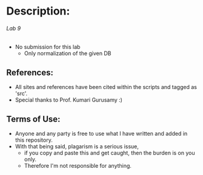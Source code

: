 # Description:
###### Lab 9
 - No submission for this lab
    - Only normalization of the given DB
    

    
## References:
* All sites and references have been cited within the scripts and tagged as 'src'.
* Special thanks to Prof. Kumari Gurusamy :)
    
## Terms of Use:
* Anyone and any party is free to use what I have written and added in this repository. 
* With that being said, plagarism is a serious issue, 
  - if you copy and paste this and get caught, then the burden is on you only. 
  - Therefore I'm not responsible for anything.

    
	
